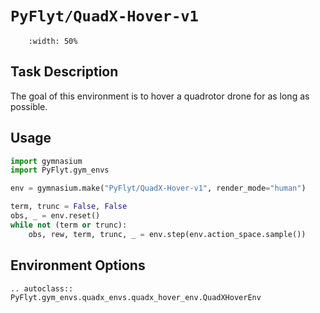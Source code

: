 # `PyFlyt/QuadX-Hover-v1`

```{figure} https://raw.githubusercontent.com/jjshoots/PyFlyt/master/readme_assets/quadx_hover.gif
    :width: 50%
```

## Task Description

The goal of this environment is to hover a quadrotor drone for as long as possible.

## Usage

```python
import gymnasium
import PyFlyt.gym_envs

env = gymnasium.make("PyFlyt/QuadX-Hover-v1", render_mode="human")

term, trunc = False, False
obs, _ = env.reset()
while not (term or trunc):
    obs, rew, term, trunc, _ = env.step(env.action_space.sample())
```

## Environment Options

```{eval-rst}
.. autoclass:: PyFlyt.gym_envs.quadx_envs.quadx_hover_env.QuadXHoverEnv
```
